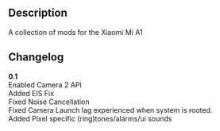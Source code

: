 ## **Description**

A collection of mods for the Xiaomi Mi A1

## **Changelog**

**0.1**  
Enabled Camera 2 API  
Added EIS Fix  
Fixed Noise Cancellation  
Fixed Camera Launch lag experienced when system is rooted.  
Added Pixel specific (ring)tones/alarms/ui sounds  
